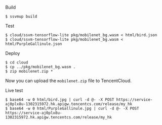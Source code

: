 
Build

```
$ ssvmup build
```

Test

```
$ cloud/ssvm-tensorflow-lite pkg/mobilenet_bg.wasm < html/bird.json
$ cloud/ssvm-tensorflow-lite pkg/mobilenet_bg.wasm < html/PurpleGallinule.json
```

Deploy

```
$ cd cloud
$ cp ../pkg/mobilenet_bg.wasm .
$ zip mobilenet.zip *
```

Now you can upload the `mobilenet.zip` file to TencentCloud.

Live test

```
$ base64 -w 0 html/bird.jpg | curl -d @- -X POST https://service-aj0plx8u-1302315972.hk.apigw.tencentcs.com/release/my_hk
$ base64 -w 0 html/PurpleGallinule.jpg | curl -d @- -X POST https://service-aj0plx8u-1302315972.hk.apigw.tencentcs.com/release/my_hk
```
